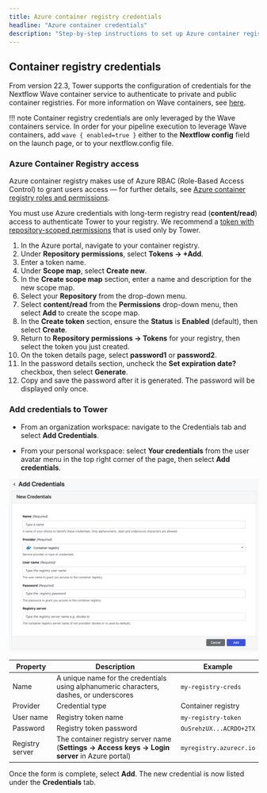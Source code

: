 ```yaml
---
title: Azure container registry credentials
headline: "Azure container credentials"
description: "Step-by-step instructions to set up Azure container registry credentials in Nextflow Tower."
---
```


## Container registry credentials

From version 22.3, Tower supports the configuration of credentials for the Nextflow Wave container service to authenticate to private and public container registries. For more information on Wave containers, see [here](https://www.nextflow.io/docs/latest/wave.html).

<!-- prettier-ignore -->
!!! note
    Container registry credentials are only leveraged by the Wave containers service. In order for your pipeline execution to leverage Wave containers, add `wave { enabled=true }` either to the **Nextflow config** field on the launch page, or to your nextflow.config file.

### Azure Container Registry access

Azure container registry makes use of Azure RBAC (Role-Based Access Control) to grant users access — for further details, see [Azure container registry roles and permissions](https://learn.microsoft.com/en-us/azure/container-registry/container-registry-roles).

You must use Azure credentials with long-term registry read (**content/read**) access to authenticate Tower to your registry. We recommend a [token with repository-scoped permissions](https://learn.microsoft.com/en-us/azure/container-registry/container-registry-repository-scoped-permissions) that is used only by Tower.

1. In the Azure portal, navigate to your container registry.
2. Under **Repository permissions**, select **Tokens -> +Add**.
3. Enter a token name.
4. Under **Scope map**, select **Create new**.
5. In the **Create scope map** section, enter a name and description for the new scope map.
6. Select your **Repository** from the drop-down menu.
7. Select **content/read** from the **Permissions** drop-down menu, then select **Add** to create the scope map.
8. In the **Create token** section, ensure the **Status** is **Enabled** (default), then select **Create**.
9. Return to **Repository permissions -> Tokens** for your registry, then select the token you just created.
10. On the token details page, select **password1** or **password2**.
11. In the password details section, uncheck the **Set expiration date?** checkbox, then select **Generate**.
12. Copy and save the password after it is generated. The password will be displayed only once.

### Add credentials to Tower

- From an organization workspace: navigate to the Credentials tab and select **Add Credentials**.

- From your personal workspace: select **Your credentials** from the user avatar menu in the top right corner of the page, then select **Add credentials**.

![](_images/container_registry_credentials_blank.png)

| Property        | Description                                                                                      | Example                 |
| --------------- | ------------------------------------------------------------------------------------------------ | ----------------------- |
| Name            | A unique name for the credentials using alphanumeric characters, dashes, or underscores          | `my-registry-creds`     |
| Provider        | Credential type                                                                                  | Container registry      |
| User name       | Registry token name                                                                              | `my-registry-token`     |
| Password        | Registry token password                                                                          | `OuSrehzUX...ACRDO+2TX` |
| Registry server | The container registry server name (**Settings -> Access keys -> Login server** in Azure portal) | `myregistry.azurecr.io` |

Once the form is complete, select **Add**. The new credential is now listed under the **Credentials** tab.
